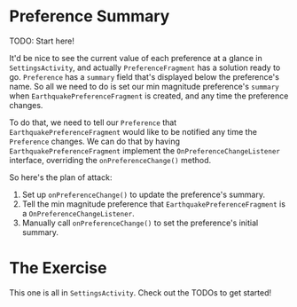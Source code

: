 # Preference Summary

TODO: Start here!

It'd be nice to see the current value of each preference at a glance in `SettingsActivity`, and actually `PreferenceFragment` has a solution ready to go. `Preference` has a `summary` field that's displayed below the preference's name. So all we need to do is set our min magnitude preference's `summary` when `EarthquakePreferenceFragment` is created, and any time the preference changes.

To do that, we need to tell our `Preference` that `EarthquakePreferenceFragment` would like to be notified any time the `Preference` changes. We can do that by having `EarthquakePreferenceFragment` implement the `OnPreferenceChangeListener` interface, overriding the `onPreferenceChange()` method. 

So here's the plan of attack:

1. Set up `onPreferenceChange()` to update the preference's summary.
2. Tell the min magnitude preference that `EarthquakePreferenceFragment` is a `OnPreferenceChangeListener`.
3. Manually call `onPreferenceChange()` to set the preference's initial summary.

# The Exercise

This one is all in `SettingsActivity`. Check out the TODOs to get started!
